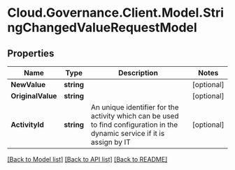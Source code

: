 # Cloud.Governance.Client.Model.StringChangedValueRequestModel
## Properties

Name | Type | Description | Notes
------------ | ------------- | ------------- | -------------
**NewValue** | **string** |  | [optional] 
**OriginalValue** | **string** |  | [optional] 
**ActivityId** | **string** | An unique identifier for the activity which can be used to find configuration in the dynamic service if it is assign by IT | [optional] 

[[Back to Model list]](../README.md#documentation-for-models) [[Back to API list]](../README.md#documentation-for-api-endpoints) [[Back to README]](../README.md)

